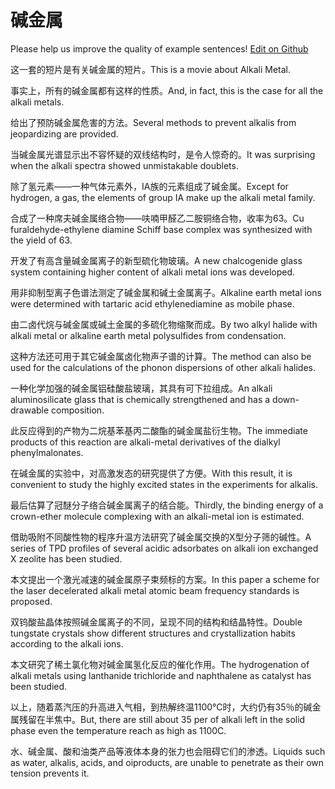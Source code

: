 # 碱金属

Please help us improve the quality of example sentences! [Edit on Github](https://github.com/jiyushe/jiyu-example-sentence-source/blob/main/chinese/jianjinshu.md)

<p><span class="chinese">这一套的短片是有关碱金属的短片。</span><span class="english">This is a movie about Alkali Metal.</span></p>

<p><span class="chinese">事实上，所有的碱金属都有这样的性质。</span><span class="english">And, in fact, this is the case for all the alkali metals.</span></p>

<p><span class="chinese">给出了预防碱金属危害的方法。</span><span class="english">Several methods to prevent alkalis from jeopardizing are provided.</span></p>

<p><span class="chinese">当碱金属光谱显示出不容怀疑的双线结构时，是令人惊奇的。</span><span class="english">It was surprising when the alkali spectra showed unmistakable doublets.</span></p>

<p><span class="chinese">除了氢元素——一种气体元素外，ⅠA族的元素组成了碱金属。</span><span class="english">Except for hydrogen, a gas, the elements of group IA make up the alkali metal family.</span></p>

<p><span class="chinese">合成了一种席夫碱金属络合物——呋喃甲醛乙二胺铜络合物，收率为63。</span><span class="english">Cu furaldehyde-ethylene diamine Schiff base complex was synthesized with the yield of 63.</span></p>

<p><span class="chinese">开发了有高含量碱金属离子的新型硫化物玻璃。</span><span class="english">A new chalcogenide glass system containing higher content of alkali metal ions was developed.</span></p>

<p><span class="chinese">用非抑制型离子色谱法测定了碱金属和碱土金属离子。</span><span class="english">Alkaline earth metal ions were determined with tartaric acid ethylenediamine as mobile phase.</span></p>

<p><span class="chinese">由二卤代烷与碱金属或碱土金属的多硫化物缩聚而成。</span><span class="english">By two alkyl halide with alkali metal or alkaline earth metal polysulfides from condensation.</span></p>

<p><span class="chinese">这种方法还可用于其它碱金属卤化物声子谱的计算。</span><span class="english">The method can also be used for the calculations of the phonon dispersions of other alkali halides.</span></p>

<p><span class="chinese">一种化学加强的碱金属铝硅酸盐玻璃，其具有可下拉组成。</span><span class="english">An alkali aluminosilicate glass that is chemically strengthened and has a down-drawable composition.</span></p>

<p><span class="chinese">此反应得到的产物为二烷基苯基丙二酸酯的碱金属盐衍生物。</span><span class="english">The immediate products of this reaction are alkali-metal derivatives of the dialkyl phenylmalonates.</span></p>

<p><span class="chinese">在碱金属的实验中，对高激发态的研究提供了方便。</span><span class="english">With this result, it is convenient to study the highly excited states in the experiments for alkalis.</span></p>

<p><span class="chinese">最后估算了冠醚分子络合碱金属离子的结合能。</span><span class="english">Thirdly, the binding energy of a crown-ether molecule complexing with an alkali-metal ion is estimated.</span></p>

<p><span class="chinese">借助吸附不同酸性物的程序升温方法研究了碱金属交换的X型分子筛的碱性。</span><span class="english">A series of TPD profiles of several acidic adsorbates on alkali ion exchanged X zeolite has been studied.</span></p>

<p><span class="chinese">本文提出一个激光减速的碱金属原子束频标的方案。</span><span class="english">In this paper a scheme for the laser decelerated alkali metal atomic beam frequency standards is proposed.</span></p>

<p><span class="chinese">双钨酸盐晶体按照碱金属离子的不同，呈现不同的结构和结晶特性。</span><span class="english">Double tungstate crystals show different structures and crystallization habits according to the alkali ions.</span></p>

<p><span class="chinese">本文研究了稀土氯化物对碱金属氢化反应的催化作用。</span><span class="english">The hydrogenation of alkali metals using lanthanide trichloride and naphthalene as catalyst has been studied.</span></p>

<p><span class="chinese">以上，随着蒸汽压的升高进入气相，到热解终温1100℃时，大约仍有35％的碱金属残留在半焦中。</span><span class="english">But, there are still about 35 per of alkali left in the solid phase even the temperature reach as high as 1100C.</span></p>

<p><span class="chinese">水、碱金属、酸和油类产品等液体本身的张力也会阻碍它们的渗透。</span><span class="english">Liquids such as water, alkalis, acids, and oiproducts, are unable to penetrate as their own tension prevents it.</span></p>

